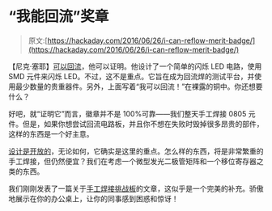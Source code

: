 # “我能回流”奖章

> 原文:[https://hackaday.com/2016/06/26/i-can-reflow-merit-badge/](https://hackaday.com/2016/06/26/i-can-reflow-merit-badge/)

【尼克·塞耶】[可以回流](https://oshpark.com/shared_projects/YrOVLhQb)，他可以证明。他设计了一个简单的闪烁 LED 电路，使用 SMD 元件来闪烁 LED。不过，这不是重点。它旨在成为回流焊的测试平台，并使用最少数量的贵重器件。另外，上面写着“我可以回流！”在裸露的铜中。你还想要什么？

好吧，就“证明它”而言，徽章并不是 100%可靠——我们整天手工焊接 0805 元件。但是，如果你想尝试回流电路板，并且你不想在失败时毁掉很多昂贵的部件，这样的东西是一个好主意。

[设计是开放的](https://oshpark.com/shared_projects/YrOVLhQb)，无论如何，它确实是这里的重点。怎么样的东西，将是非常繁重的手工焊接，但仍然便宜？我们在考虑一个微型发光二极管矩阵和一个移位寄存器之类的东西。

我们刚刚发表了一篇关于[手工焊接挑战板](http://wp.me/pk3lN-SHD)的文章，这似乎是一个完美的补充。骄傲地展示在你的办公桌上，让你的同事感到困惑和惊讶！